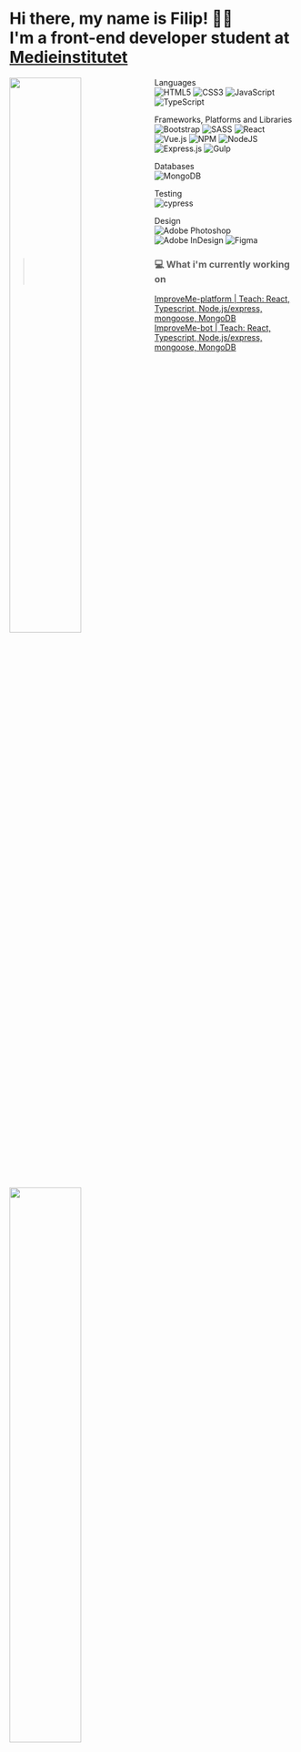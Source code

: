 # Hi there, my name is Filip! 👋🏼 <br> I'm a front-end developer student at <a href="https://medieinstitutet.se/utbildningar/front-end-developer/" target="_blank" >Medieinstitutet</a>

<img align="left" width="50%" src="https://github-readme-stats.vercel.app/api?username=filipwieselgren&show_icons=true&theme=dark" />
<img align="left" width="50%" src="https://github-readme-stats.vercel.app/api/top-langs/?username=filipwieselgren&langs_count=12&layout=compact)](https://github.com/anuraghazra/github-readme-stats" />



Languages <br>
![HTML5](https://img.shields.io/badge/html5-%23E34F26.svg?style=for-the-badge&logo=html5&logoColor=white)
![CSS3](https://img.shields.io/badge/css3-%231572B6.svg?style=for-the-badge&logo=css3&logoColor=white)
![JavaScript](https://img.shields.io/badge/javascript-%23323330.svg?style=for-the-badge&logo=javascript&logoColor=%23F7DF1E)
![TypeScript](https://img.shields.io/badge/typescript-%23007ACC.svg?style=for-the-badge&logo=typescript&logoColor=white)

Frameworks, Platforms and Libraries <br>
![Bootstrap](https://img.shields.io/badge/bootstrap-%23563D7C.svg?style=for-the-badge&logo=bootstrap&logoColor=white)
![SASS](https://img.shields.io/badge/SASS-hotpink.svg?style=for-the-badge&logo=SASS&logoColor=white)
![React](https://img.shields.io/badge/react-%2320232a.svg?style=for-the-badge&logo=react&logoColor=%2361DAFB)
![Vue.js](https://img.shields.io/badge/vuejs-%2335495e.svg?style=for-the-badge&logo=vuedotjs&logoColor=%234FC08D)
![NPM](https://img.shields.io/badge/NPM-%23000000.svg?style=for-the-badge&logo=npm&logoColor=white)
![NodeJS](https://img.shields.io/badge/node.js-6DA55F?style=for-the-badge&logo=node.js&logoColor=white)
![Express.js](https://img.shields.io/badge/express.js-%23404d59.svg?style=for-the-badge&logo=express&logoColor=%2361DAFB)
![Gulp](https://img.shields.io/badge/GULP-%23CF4647.svg?style=for-the-badge&logo=gulp&logoColor=white)

Databases<br>
![MongoDB](https://img.shields.io/badge/MongoDB-%234ea94b.svg?style=for-the-badge&logo=mongodb&logoColor=white)

Testing<br>
![cypress](https://img.shields.io/badge/-cypress-%23E5E5E5?style=for-the-badge&logo=cypress&logoColor=058a5e)

Design<br>
![Adobe Photoshop](https://img.shields.io/badge/adobe%20photoshop-%2331A8FF.svg?style=for-the-badge&logo=adobe%20photoshop&logoColor=white)
![Adobe InDesign](https://img.shields.io/badge/Adobe%20InDesign-49021F?style=for-the-badge&logo=adobeindesign&logoColor=white)
![Figma](https://img.shields.io/badge/figma-%23F24E1E.svg?style=for-the-badge&logo=figma&logoColor=white)

> ### 💻 What i'm currently working on
<a href="https://github.com/filipwieselgren/chatbot" > ImproveMe-platform | Teach: React, Typescript, Node.js/express, mongoose, MongoDB </a><br>
<a href="https://github.com/filipwieselgren/improveme-bot" > ImproveMe-bot | Teach: React, Typescript, Node.js/express, mongoose, MongoDB </a>




